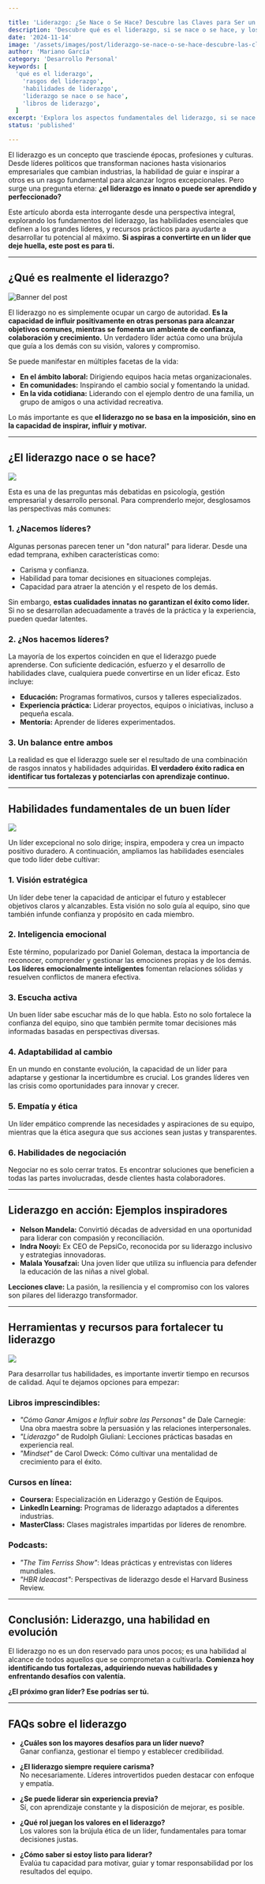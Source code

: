 ```yaml
---

title: 'Liderazgo: ¿Se Nace o Se Hace? Descubre las Claves para Ser un Buen Líder'
description: 'Descubre qué es el liderazgo, si se nace o se hace, y los rasgos y habilidades que debe tener un líder. Conoce además los mejores libros para mejorar tus capacidades de liderazgo.'
date: '2024-11-14'
image: '/assets/images/post/liderazgo-se-nace-o-se-hace-descubre-las-claves-para-ser-un-buen-líder/banner.jpg'
author: 'Mariano García'
category: 'Desarrollo Personal'
keywords: [
  'qué es el liderazgo',
    'rasgos del liderazgo',
    'habilidades de liderazgo',
    'liderazgo se nace o se hace',
    'libros de liderazgo',
  ]
excerpt: 'Explora los aspectos fundamentales del liderazgo, si se nace o se hace, y qué cualidades debe tener un buen líder. También, descubre recomendaciones de libros para desarrollar esta habilidad.'
status: 'published'

---
```


El liderazgo es un concepto que trasciende épocas, profesiones y culturas. Desde líderes políticos que transforman naciones hasta visionarios empresariales que cambian industrias, la habilidad de guiar e inspirar a otros es un rasgo fundamental para alcanzar logros excepcionales. Pero surge una pregunta eterna: **¿el liderazgo es innato o puede ser aprendido y perfeccionado?**

Este artículo aborda esta interrogante desde una perspectiva integral, explorando los fundamentos del liderazgo, las habilidades esenciales que definen a los grandes líderes, y recursos prácticos para ayudarte a desarrollar tu potencial al máximo. **Si aspiras a convertirte en un líder que deje huella, este post es para ti.**

---

## ¿Qué es realmente el liderazgo?

![Banner del post](/assets/images/post/liderazgo-se-nace-o-se-hace-descubre-las-claves-para-ser-un-buen-líder/banner.jpg)

El liderazgo no es simplemente ocupar un cargo de autoridad. **Es la capacidad de influir positivamente en otras personas para alcanzar objetivos comunes, mientras se fomenta un ambiente de confianza, colaboración y crecimiento.** Un verdadero líder actúa como una brújula que guía a los demás con su visión, valores y compromiso.

Se puede manifestar en múltiples facetas de la vida:

- **En el ámbito laboral:** Dirigiendo equipos hacia metas organizacionales.
- **En comunidades:** Inspirando el cambio social y fomentando la unidad.
- **En la vida cotidiana:** Liderando con el ejemplo dentro de una familia, un grupo de amigos o una actividad recreativa.

Lo más importante es que **el liderazgo no se basa en la imposición, sino en la capacidad de inspirar, influir y motivar.**

---

## ¿El liderazgo nace o se hace?

![](/assets/images/post/liderazgo-se-nace-o-se-hace-descubre-las-claves-para-ser-un-buen-líder/bebe.png)

Esta es una de las preguntas más debatidas en psicología, gestión empresarial y desarrollo personal. Para comprenderlo mejor, desglosamos las perspectivas más comunes:

### 1. ¿Nacemos líderes?

Algunas personas parecen tener un "don natural" para liderar. Desde una edad temprana, exhiben características como:

- Carisma y confianza.
- Habilidad para tomar decisiones en situaciones complejas.
- Capacidad para atraer la atención y el respeto de los demás.

Sin embargo, **estas cualidades innatas no garantizan el éxito como líder.** Si no se desarrollan adecuadamente a través de la práctica y la experiencia, pueden quedar latentes.

### 2. ¿Nos hacemos líderes?

La mayoría de los expertos coinciden en que el liderazgo puede aprenderse. Con suficiente dedicación, esfuerzo y el desarrollo de habilidades clave, cualquiera puede convertirse en un líder eficaz. Esto incluye:

- **Educación:** Programas formativos, cursos y talleres especializados.
- **Experiencia práctica:** Liderar proyectos, equipos o iniciativas, incluso a pequeña escala.
- **Mentoría:** Aprender de líderes experimentados.

### 3. Un balance entre ambos

La realidad es que el liderazgo suele ser el resultado de una combinación de rasgos innatos y habilidades adquiridas. **El verdadero éxito radica en identificar tus fortalezas y potenciarlas con aprendizaje continuo.**

---

## Habilidades fundamentales de un buen líder

![](/assets/images/post/liderazgo-se-nace-o-se-hace-descubre-las-claves-para-ser-un-buen-líder/skills.png)

Un líder excepcional no solo dirige; inspira, empodera y crea un impacto positivo duradero. A continuación, ampliamos las habilidades esenciales que todo líder debe cultivar:

### 1. Visión estratégica

Un líder debe tener la capacidad de anticipar el futuro y establecer objetivos claros y alcanzables. Esta visión no solo guía al equipo, sino que también infunde confianza y propósito en cada miembro.

### 2. Inteligencia emocional

Este término, popularizado por Daniel Goleman, destaca la importancia de reconocer, comprender y gestionar las emociones propias y de los demás. **Los líderes emocionalmente inteligentes** fomentan relaciones sólidas y resuelven conflictos de manera efectiva.

### 3. Escucha activa

Un buen líder sabe escuchar más de lo que habla. Esto no solo fortalece la confianza del equipo, sino que también permite tomar decisiones más informadas basadas en perspectivas diversas.

### 4. Adaptabilidad al cambio

En un mundo en constante evolución, la capacidad de un líder para adaptarse y gestionar la incertidumbre es crucial. Los grandes líderes ven las crisis como oportunidades para innovar y crecer.

### 5. Empatía y ética

Un líder empático comprende las necesidades y aspiraciones de su equipo, mientras que la ética asegura que sus acciones sean justas y transparentes.

### 6. Habilidades de negociación

Negociar no es solo cerrar tratos. Es encontrar soluciones que beneficien a todas las partes involucradas, desde clientes hasta colaboradores.

---

## Liderazgo en acción: Ejemplos inspiradores

- **Nelson Mandela:** Convirtió décadas de adversidad en una oportunidad para liderar con compasión y reconciliación.
- **Indra Nooyi:** Ex CEO de PepsiCo, reconocida por su liderazgo inclusivo y estrategias innovadoras.
- **Malala Yousafzai:** Una joven líder que utiliza su influencia para defender la educación de las niñas a nivel global.

**Lecciones clave:** La pasión, la resiliencia y el compromiso con los valores son pilares del liderazgo transformador.

---

## Herramientas y recursos para fortalecer tu liderazgo

![](/assets/images/post/liderazgo-se-nace-o-se-hace-descubre-las-claves-para-ser-un-buen-líder/libros.png)

Para desarrollar tus habilidades, es importante invertir tiempo en recursos de calidad. Aquí te dejamos opciones para empezar:

### Libros imprescindibles:

- _"Cómo Ganar Amigos e Influir sobre las Personas"_ de Dale Carnegie: Una obra maestra sobre la persuasión y las relaciones interpersonales.
- _"Liderazgo"_ de Rudolph Giuliani: Lecciones prácticas basadas en experiencia real.
- _"Mindset"_ de Carol Dweck: Cómo cultivar una mentalidad de crecimiento para el éxito.

### Cursos en línea:

- **Coursera:** Especialización en Liderazgo y Gestión de Equipos.
- **LinkedIn Learning:** Programas de liderazgo adaptados a diferentes industrias.
- **MasterClass:** Clases magistrales impartidas por líderes de renombre.

### Podcasts:

- _"The Tim Ferriss Show"_: Ideas prácticas y entrevistas con líderes mundiales.
- _"HBR Ideacast"_: Perspectivas de liderazgo desde el Harvard Business Review.

---

## Conclusión: Liderazgo, una habilidad en evolución

El liderazgo no es un don reservado para unos pocos; es una habilidad al alcance de todos aquellos que se comprometan a cultivarla. **Comienza hoy identificando tus fortalezas, adquiriendo nuevas habilidades y enfrentando desafíos con valentía.**

**¿El próximo gran líder? Ese podrías ser tú.**

---

## FAQs sobre el liderazgo

- **¿Cuáles son los mayores desafíos para un líder nuevo?**  
   Ganar confianza, gestionar el tiempo y establecer credibilidad.

- **¿El liderazgo siempre requiere carisma?**  
   No necesariamente. Líderes introvertidos pueden destacar con enfoque y empatía.

- **¿Se puede liderar sin experiencia previa?**  
   Sí, con aprendizaje constante y la disposición de mejorar, es posible.

- **¿Qué rol juegan los valores en el liderazgo?**  
   Los valores son la brújula ética de un líder, fundamentales para tomar decisiones justas.

- **¿Cómo saber si estoy listo para liderar?**  
   Evalúa tu capacidad para motivar, guiar y tomar responsabilidad por los resultados del equipo.
